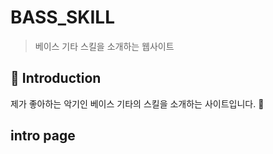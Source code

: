 BASS_SKILL
=============
> 베이스 기타 스킬을 소개하는 웹사이트

📝 Introduction
------------

제가 좋아하는 악기인 베이스 기타의 스킬을 소개하는 사이트입니다. :guitar:

## intro page
